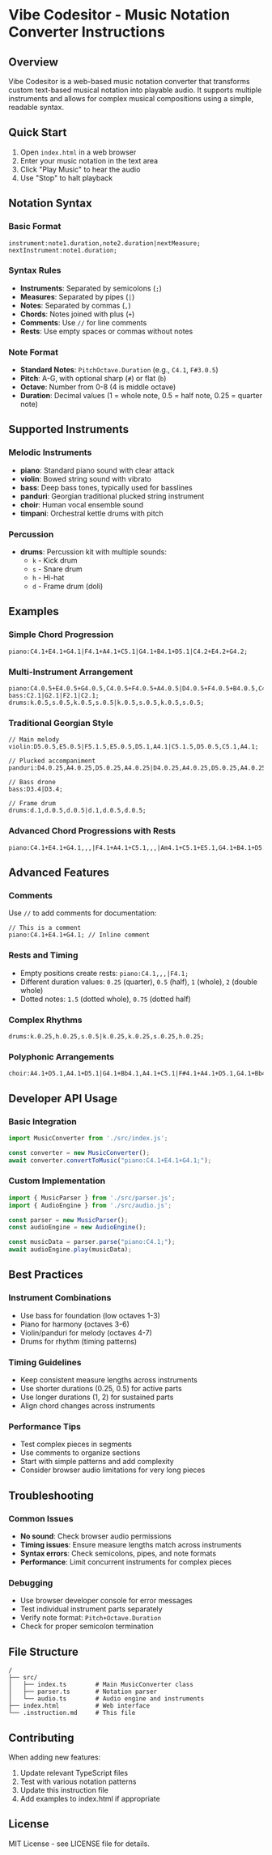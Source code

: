 # Vibe Codesitor - Music Notation Converter Instructions

## Overview
Vibe Codesitor is a web-based music notation converter that transforms custom text-based musical notation into playable audio. It supports multiple instruments and allows for complex musical compositions using a simple, readable syntax.

## Quick Start
1. Open `index.html` in a web browser
2. Enter your music notation in the text area
3. Click "Play Music" to hear the audio
4. Use "Stop" to halt playback

## Notation Syntax

### Basic Format
```
instrument:note1.duration,note2.duration|nextMeasure;
nextInstrument:note1.duration;
```

### Syntax Rules
- **Instruments**: Separated by semicolons (`;`)
- **Measures**: Separated by pipes (`|`)  
- **Notes**: Separated by commas (`,`)
- **Chords**: Notes joined with plus (`+`)
- **Comments**: Use `//` for line comments
- **Rests**: Use empty spaces or commas without notes

### Note Format
- **Standard Notes**: `PitchOctave.Duration` (e.g., `C4.1`, `F#3.0.5`)
- **Pitch**: A-G, with optional sharp (`#`) or flat (`b`)
- **Octave**: Number from 0-8 (4 is middle octave)
- **Duration**: Decimal values (1 = whole note, 0.5 = half note, 0.25 = quarter note)

## Supported Instruments

### Melodic Instruments
- **piano**: Standard piano sound with clear attack
- **violin**: Bowed string sound with vibrato
- **bass**: Deep bass tones, typically used for basslines
- **panduri**: Georgian traditional plucked string instrument
- **choir**: Human vocal ensemble sound
- **timpani**: Orchestral kettle drums with pitch

### Percussion
- **drums**: Percussion kit with multiple sounds:
  - `k` - Kick drum
  - `s` - Snare drum  
  - `h` - Hi-hat
  - `d` - Frame drum (doli)

## Examples

### Simple Chord Progression
```
piano:C4.1+E4.1+G4.1|F4.1+A4.1+C5.1|G4.1+B4.1+D5.1|C4.2+E4.2+G4.2;
```

### Multi-Instrument Arrangement
```
piano:C4.0.5+E4.0.5+G4.0.5,C4.0.5+F4.0.5+A4.0.5|D4.0.5+F4.0.5+B4.0.5,C4.0.5+E4.0.5+G4.0.5;
bass:C2.1|G2.1|F2.1|C2.1;
drums:k.0.5,s.0.5,k.0.5,s.0.5|k.0.5,s.0.5,k.0.5,s.0.5;
```

### Traditional Georgian Style
```
// Main melody
violin:D5.0.5,E5.0.5|F5.1.5,E5.0.5,D5.1,A4.1|C5.1.5,D5.0.5,C5.1,A4.1;

// Plucked accompaniment  
panduri:D4.0.25,A4.0.25,D5.0.25,A4.0.25|D4.0.25,A4.0.25,D5.0.25,A4.0.25;

// Bass drone
bass:D3.4|D3.4;

// Frame drum
drums:d.1,d.0.5,d.0.5|d.1,d.0.5,d.0.5;
```

### Advanced Chord Progressions with Rests
```
piano:C4.1+E4.1+G4.1,,,|F4.1+A4.1+C5.1,,,|Am4.1+C5.1+E5.1,G4.1+B4.1+D5.1;
```

## Advanced Features

### Comments
Use `//` to add comments for documentation:
```
// This is a comment
piano:C4.1+E4.1+G4.1; // Inline comment
```

### Rests and Timing
- Empty positions create rests: `piano:C4.1,,,|F4.1;`
- Different duration values: `0.25` (quarter), `0.5` (half), `1` (whole), `2` (double whole)
- Dotted notes: `1.5` (dotted whole), `0.75` (dotted half)

### Complex Rhythms
```
drums:k.0.25,h.0.25,s.0.5|k.0.25,k.0.25,s.0.25,h.0.25;
```

### Polyphonic Arrangements
```
choir:A4.1+D5.1,A4.1+D5.1|G4.1+Bb4.1,A4.1+C5.1|F#4.1+A4.1+D5.1,G4.1+Bb4.1+D5.1;
```

## Developer API Usage

### Basic Integration
```javascript
import MusicConverter from './src/index.js';

const converter = new MusicConverter();
await converter.convertToMusic("piano:C4.1+E4.1+G4.1;");
```

### Custom Implementation
```javascript
import { MusicParser } from './src/parser.js';
import { AudioEngine } from './src/audio.js';

const parser = new MusicParser();
const audioEngine = new AudioEngine();

const musicData = parser.parse("piano:C4.1;");
await audioEngine.play(musicData);
```

## Best Practices

### Instrument Combinations
- Use bass for foundation (low octaves 1-3)
- Piano for harmony (octaves 3-6)  
- Violin/panduri for melody (octaves 4-7)
- Drums for rhythm (timing patterns)

### Timing Guidelines
- Keep consistent measure lengths across instruments
- Use shorter durations (0.25, 0.5) for active parts
- Use longer durations (1, 2) for sustained parts
- Align chord changes across instruments

### Performance Tips
- Test complex pieces in segments
- Use comments to organize sections
- Start with simple patterns and add complexity
- Consider browser audio limitations for very long pieces

## Troubleshooting

### Common Issues
- **No sound**: Check browser audio permissions
- **Timing issues**: Ensure measure lengths match across instruments
- **Syntax errors**: Check semicolons, pipes, and note formats
- **Performance**: Limit concurrent instruments for complex pieces

### Debugging
- Use browser developer console for error messages
- Test individual instrument parts separately
- Verify note format: `Pitch+Octave.Duration`
- Check for proper semicolon termination

## File Structure
```
/
├── src/
│   ├── index.ts        # Main MusicConverter class
│   ├── parser.ts       # Notation parser
│   └── audio.ts        # Audio engine and instruments  
├── index.html          # Web interface
└── .instruction.md     # This file
```

## Contributing
When adding new features:
1. Update relevant TypeScript files
2. Test with various notation patterns
3. Update this instruction file
4. Add examples to index.html if appropriate

## License
MIT License - see LICENSE file for details.